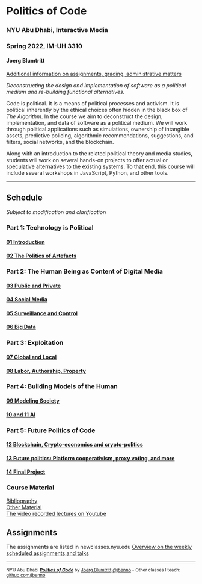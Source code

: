 # Politics of Code
### NYU Abu Dhabi, Interactive Media
### Spring 2022, IM-UH 3310
#### Joerg Blumtritt
[Additional information on assignments, grading, administrative matters](/files/Additional-Information.md)

*Deconstructing the design and implementation of software as a political medium and re-building functional alternatives.*

Code is political. It is a means of political processes and activism. It is political inherently by the ethical choices often hidden in the black box of *The Algorithm*.
In the course we aim to deconstruct the design, implementation, and data of software as a political medium. We will work through political applications such as simulations, ownership of intangible assets, predictive policing, algorithmic recommendations, suggestions, and filters, social networks, and the blockchain.

Along with an introduction to the related political theory and media studies, students will work on several hands-on projects to offer actual or speculative alternatives to the existing systems. To that end, this course will include several workshops in JavaScript, Python, and other tools.

***

## Schedule
*Subject to modification and clarification*

### Part 1: Technology is Political
#### [01 Introduction](/files/01.md)
#### [02 The Politics of Artefacts](/files/02.md)

### Part 2: The Human Being as Content of Digital Media
#### [03 Public and Private](/files/03.md)
#### [04 Social Media](/files/04.md)
#### [05 Surveillance and Control](/files/05.md)
#### [06 Big Data](/files/06.md)

### Part 3: Exploitation
#### [07 Global and Local](/files/07.md)
#### [08 Labor, Authorship, Property](/files/08.md)

### Part 4: Building Models of the Human
#### [09 Modeling Society](/files/09.md)
#### [10 and 11 AI](/files/10.md)

### Part 5: Future Politics of Code
#### [12 Blockchain, Crypto-economics and crypto-politics](/files/11.md)
#### [13 Future politics: Platform cooperativism, proxy voting, and more](/files/12.md)
#### [14 Final Project](/files/14.md)

### Course Material
[Bibliography](/files/Bibliography.md)  
[Other Material](/files/Material.md)  
[The video recorded lectures on Youtube](/files/Videos.md)

## Assignments
The assignments are listed in newclasses.nyu.edu
[Overview on the weekly scheduled assignments and talks](https://docs.google.com/spreadsheets/d/10sTVIMTuhJcucApQ2_A34UC9M1YQ270t3X0l6DZnmDw/edit?usp=sharing)

***

<sup>NYU Abu Dhabi ***[Politics of Code](/README.md)*** by [Joerg Blumtritt](https://jbenno.net) [@jbenno](https://twitter.com/jbenno) - Other classes I teach: [github.com/jbenno](https://github.com/jbenno/teaching/blob/master/README.md)</sup>


